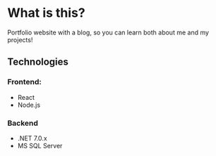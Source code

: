 # What is this?

Portfolio website with a blog, so you can learn 
both about me and my projects!

## Technologies
### Frontend:
- React
- Node.js 

### Backend
- .NET 7.0.x
- MS SQL Server